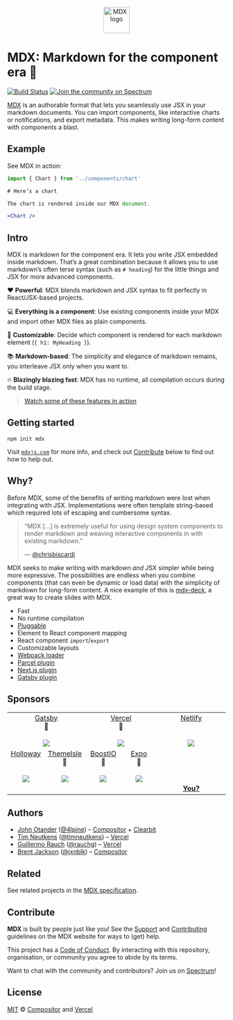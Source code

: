 <p align="center">
  <a href="https://mdxjs.com">
    <img alt="MDX logo" src="https://mdx-logo.now.sh" width="60" />
  </a>
</p>

# MDX: Markdown for the component era 🚀

[![Build Status][build-badge]][build]
[![Join the community on Spectrum][spectrum-badge]][spectrum]

[MDX][website] is an authorable format that lets you seamlessly use JSX in your markdown documents.
You can import components, like interactive charts or notifications, and export
metadata.
This makes writing long-form content with components a blast.

## Example

See MDX in action:

```jsx
import { Chart } from '../components/chart'

# Here’s a chart

The chart is rendered inside our MDX document.

<Chart />
```

## Intro

MDX is markdown for the component era.
It lets you write JSX embedded inside markdown.
That’s a great combination because it allows you to use markdown’s often terse
syntax (such as `# heading`) for the little things and JSX for more advanced
components.

:heart: **Powerful**: MDX blends markdown and JSX syntax to fit perfectly in
React/JSX-based projects.

:computer: **Everything is a component**: Use existing components inside your
MDX and import other MDX files as plain components.

:wrench: **Customizable**: Decide which component is rendered for each markdown
element (`{ h1: MyHeading }`).

:books: **Markdown-based**: The simplicity and elegance of markdown remains,
you interleave JSX only when you want to.

:fire: **Blazingly blazing fast**: MDX has no runtime, all compilation occurs
during the build stage.

> [Watch some of these features in action][intro]

## Getting started

```shell
npm init mdx
```

Visit [`mdxjs.com`][website] for more info, and check out [Contribute][] below
to find out how to help out.

## Why?

Before MDX, some of the benefits of writing markdown were lost when integrating
with JSX.
Implementations were often template string-based which required lots of escaping
and cumbersome syntax.

> “MDX \[…] is extremely useful for using design system components to render
> markdown and weaving interactive components in with existing markdown.”
>
> — [@chrisbiscardi][tweet]

MDX seeks to make writing with markdown _and_ JSX simpler while being more
expressive.
The possibilities are endless when you combine components (that can even be
dynamic or load data) with the simplicity of markdown for long-form content.
A nice example of this is [mdx-deck][], a great way to create slides with MDX.

- Fast
- No runtime compilation
- [Pluggable][remark-plugins]
- Element to React component mapping
- React component `import`/`export`
- Customizable layouts
- [Webpack loader](https://mdxjs.com/getting-started/webpack)
- [Parcel plugin](https://mdxjs.com/getting-started/parcel)
- [Next.js plugin](https://mdxjs.com/getting-started/next)
- [Gatsby plugin](https://mdxjs.com/getting-started/gatsby)

## Sponsors

<!--lint ignore no-html-->

<table>
  <tr valign="top">
    <td width="33.33%" align="center" colspan="2">
      <a href="https://www.gatsbyjs.org">Gatsby</a><br>🥇<br><br>
      <a href="https://www.gatsbyjs.org"><img src="https://avatars1.githubusercontent.com/u/12551863?s=900&v=4"></a>
    </td>
    <td width="33.33%" align="center" colspan="2">
      <a href="https://vercel.com">Vercel</a><br>🥇<br><br>
      <!--OC has a sharper image-->
      <a href="https://vercel.com"><img src="https://images.opencollective.com/vercel/d8a5bee/logo/512.png"></a>
    </td>
    <td width="33.33%" align="center" colspan="2">
      <a href="https://www.netlify.com">Netlify</a><br><br><br>
      <!--OC has a sharper image-->
      <a href="https://www.netlify.com"><img src="https://images.opencollective.com/netlify/4087de2/logo/512.png"></a>
    </td>
  </tr>
  <tr valign="top">
    <td width="16.67%" align="center">
      <a href="https://www.holloway.com">Holloway</a><br><br><br>
      <a href="https://www.holloway.com"><img src="https://avatars1.githubusercontent.com/u/35904294?s=300&v=4"></a>
    </td>
    <td width="16.67%" align="center">
      <a href="https://themeisle.com">ThemeIsle</a><br>🥉<br><br>
      <a href="https://themeisle.com"><img src="https://twitter-avatar.now.sh/themeisle"></a>
    </td>
    <td width="16.67%" align="center">
      <a href="https://boostio.co">BoostIO</a><br>🥉<br><br>
      <a href="https://boostio.co"><img src="https://avatars1.githubusercontent.com/u/13612118?s=300&v=4"></a>
    </td>
    <td width="16.67%" align="center">
      <a href="https://expo.io">Expo</a><br>🥉<br><br>
      <a href="https://expo.io"><img src="https://avatars1.githubusercontent.com/u/12504344?s=300&v=4"></a>
    </td>
    <td width="50%" align="center" colspan="2">
      <br><br><br><br>
      <a href="https://opencollective.com/unified"><strong>You?</strong></a>
    </td>
  </tr>
</table>

## Authors

- [John Otander][john] ([@4lpine][4lpine]) – [Compositor][] + [Clearbit][]
- [Tim Neutkens][tim] ([@timneutkens][timneutkens]) – [Vercel][]
- [Guillermo Rauch][guillermo] ([@rauchg][rauchg]) – [Vercel][]
- [Brent Jackson][brent] ([@jxnblk][jxnblk]) – [Compositor][]

## Related

See related projects in the [MDX specification][spec].

## Contribute

**MDX** is built by people just like you!
See the [Support][] and [Contributing][] guidelines on the MDX website for ways
to (get) help.

This project has a [Code of Conduct][coc].
By interacting with this repository, organisation, or community you agree to
abide by its terms.

Want to chat with the community and contributors?
Join us on [Spectrum][]!

## License

[MIT][] © [Compositor][] and [Vercel][]

[build]: https://github.com/mdx-js/mdx/actions?query=workflow%3A%22CI%22
[build-badge]: https://github.com/mdx-js/mdx/workflows/CI/badge.svg
[spectrum]: https://spectrum.chat/mdx
[spectrum-badge]: https://withspectrum.github.io/badge/badge.svg
[intro]: https://www.youtube.com/watch?v=d2sQiI5NFAM&list=PLV5CVI1eNcJgCrPH_e6d57KRUTiDZgs0u
[tweet]: https://twitter.com/chrisbiscardi/status/1022304288326864896
[remark-plugins]: https://github.com/remarkjs/remark/blob/master/doc/plugins.md
[website]: https://mdxjs.com
[spec]: https://github.com/mdx-js/specification#related
[john]: https://johno.com
[tim]: https://github.com/timneutkens
[guillermo]: https://rauchg.com
[brent]: https://jxnblk.com
[4lpine]: https://twitter.com/4lpine
[rauchg]: https://twitter.com/rauchg
[timneutkens]: https://twitter.com/timneutkens
[jxnblk]: https://twitter.com/jxnblk
[compositor]: https://compositor.io
[vercel]: https://vercel.com
[clearbit]: https://clearbit.com
[announcement]: https://medium.com/unifiedjs/collectively-evolving-through-crowdsourcing-22c359ea95cc
[contribute]: #contribute
[contributing]: https://mdxjs.com/contributing
[support]: https://mdxjs.com/support
[coc]: https://github.com/mdx-js/.github/blob/master/code-of-conduct.md
[mdx-deck]: https://github.com/jxnblk/mdx-deck
[mit]: license
